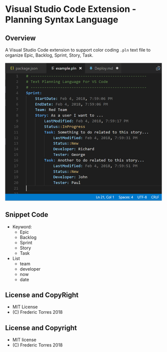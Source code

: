 # Visual Studio Code Extension - Planning Syntax Language

## Overview

A Visual Studio Code extension to support color coding `.pln` text file to organize Epic, Backlog, Sprint, Story, Task.

![example](./completions-sample/images/sample.00.png "example")

## Snippet Code

* Keyword: 
    * Epic
    * Backlog
    * Sprint
    * Story
    * Task
* List
    * team
    * developer
    * now
    * date

## License and CopyRight

* MIT License
* (C) Frederic Torres 2018



## License and Copyright

* MIT license
* (C) Frederic Torres 2018

